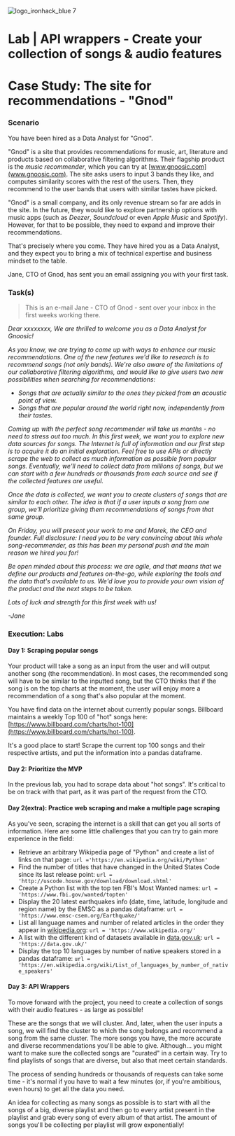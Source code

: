 ![logo_ironhack_blue 7](https://user-images.githubusercontent.com/23629340/40541063-a07a0a8a-601a-11e8-91b5-2f13e4e6b441.png)

# Lab | API wrappers - Create your collection of songs & audio features


# Case Study: The site for recommendations - "Gnod"

### Scenario

You have been hired as a Data Analyst for "Gnod".

"Gnod" is a site that provides recommendations for music, art, literature and products based on collaborative filtering algorithms. Their flagship product is the _music recommender_, which you can try at [www.gnoosic.com](www.gnoosic.com). The site asks users to input 3 bands they like, and computes similarity scores with the rest of the users. Then, they recommend to the user bands that users with similar tastes have picked.

"Gnod" is a small company, and its only revenue stream so far are adds in the site. In the future, they would like to explore partnership options with music apps (such as _Deezer_, _Soundcloud_ or even _Apple Music_ and _Spotify_). However, for that to be possible, they need to expand and improve their recommendations.

That's precisely where you come. They have hired you as a Data Analyst, and they expect you to bring a mix of technical expertise and business mindset to the table.

Jane, CTO of Gnod, has sent you an email assigning you with your first task.

### Task(s)

> This is an e-mail Jane - CTO of Gnod - sent over your inbox in the first weeks working there.

_Dear xxxxxxxx,
We are thrilled to welcome you as a Data Analyst for *Gnoosic*!_

_As you know, we are trying to come up with ways to enhance our music recommendations. One of the new features we'd like to research is to recommend songs (not only bands). We're also aware of the limitations of our collaborative filtering algorithms, and would like to give users two new possibilities when searching for recommendations:_

- _Songs that are actually similar to the ones they picked from an acoustic point of view._
- _Songs that are popular around the world right now, independently from their tastes._

_Coming up with the perfect song recommender will take us months - no need to stress out too much. In this first week, we want you to explore new data sources for songs. The Internet is full of information and our first step is to acquire it do an initial exploration. Feel free to use APIs or directly scrape the web to collect as much information as possible from popular songs. Eventually, we'll need to collect data from millions of songs, but we can start with a few hundreds or thousands from each source and see if the collected features are useful._

_Once the data is collected, we want you to create clusters of songs that are similar to each other. The idea is that if a user inputs a song from one group, we'll prioritize giving them recommendations of songs from that same group._

_On Friday, you will present your work to me and Marek, the CEO and founder. Full disclosure: I need you to be very convincing about this whole song-recommender, as this has been my personal push and the main reason we hired you for!_

_Be open minded about this process: we are agile, and that means that we define our products and features on-the-go, while exploring the tools and the data that's available to us. We'd love you to provide your own vision of the product and the next steps to be taken._

_Lots of luck and strength for this first week with us!_

_-Jane_

### Execution: Labs

#### Day 1: Scraping popular songs

Your product will take a song as an input from the user and will output another song (the recommendation). In most cases, the recommended song will have to be similar to the inputted song, but the CTO thinks that if the song is on the top charts at the moment, the user will enjoy more a recommendation of a song that's also popular at the moment.

You have find data on the internet about currently popular songs. Billboard maintains a weekly Top 100 of "hot" songs here: [https://www.billboard.com/charts/hot-100](https://www.billboard.com/charts/hot-100).

It's a good place to start! Scrape the current top 100 songs and their respective artists, and put the information into a pandas dataframe.

#### Day 2: Prioritize the MVP

In the previous lab, you had to scrape data about "hot songs". It's critical to be on track with that part, as it was part of the request from the CTO.


#### Day 2(extra): Practice web scraping  and make a multiple page scraping

As you've seen, scraping the internet is a skill that can get you all sorts of information. Here are some little challenges that you can try to gain more experience in the field:

- Retrieve an arbitrary Wikipedia page of "Python" and create a list of links on that page: `url ='https://en.wikipedia.org/wiki/Python'`
- Find the number of titles that have changed in the United States Code since its last release point: `url = 'http://uscode.house.gov/download/download.shtml'`
- Create a Python list with the top ten FBI's Most Wanted names: `url = 'https://www.fbi.gov/wanted/topten'`
- Display the 20 latest earthquakes info (date, time, latitude, longitude and region name) by the EMSC as a pandas dataframe: `url = 'https://www.emsc-csem.org/Earthquake/'`
- List all language names and number of related articles in the order they appear in [wikipedia.org](wikipedia.org): `url = 'https://www.wikipedia.org/'`
- A list with the different kind of datasets available in [data.gov.uk](data.gov.uk): `url = 'https://data.gov.uk/'`
- Display the top 10 languages by number of native speakers stored in a pandas dataframe: `url = 'https://en.wikipedia.org/wiki/List_of_languages_by_number_of_native_speakers'`

#### Day 3: API Wrappers 

To move forward with the project, you need to create a collection of songs with their audio features - as large as possible! 

These are the songs that we will cluster. And, later, when the user inputs a song, we will find the cluster to which the song belongs and recommend a song from the same cluster.
The more songs you have, the more accurate and diverse recommendations you'll be able to give. Although... you might want to make sure the collected songs are "curated" in a certain way. Try to find playlists of songs that are diverse, but also that meet certain standards.

The process of sending hundreds or thousands of requests can take some time - it's normal if you have to wait a few minutes (or, if you're ambitious, even hours) to get all the data you need.

An idea for collecting as many songs as possible is to start with all the songs of a big, diverse playlist and then go to every artist present in the playlist and grab every song of every album of that artist. The amount of songs you'll be collecting per playlist will grow exponentially!